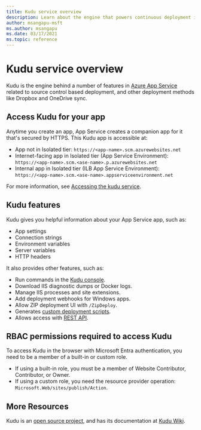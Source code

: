 ```yaml
---
title: Kudu service overview
description: Learn about the engine that powers continuous deployment in App Service and its features.
author: msangapu-msft
ms.author: msangapu
ms.date: 03/17/2021
ms.topic: reference
---
```

# Kudu service overview

Kudu is the engine behind a number of features in [Azure App Service](overview.md) related to source control based deployment, and other deployment methods like Dropbox and OneDrive sync. 

## Access Kudu for your app
Anytime you create an app, App Service creates a companion app for it that's secured by HTTPS. This Kudu app is accessible at:

- App not in Isolated tier: `https://<app-name>.scm.azurewebsites.net`
- Internet-facing app in Isolated tier (App Service Environment): `https://<app-name>.scm.<ase-name>.p.azurewebsites.net`
- Internal app in Isolated tier (ILB App Service Environment): `https://<app-name>.scm.<ase-name>.appserviceenvironment.net`

For more information, see [Accessing the kudu service](https://github.com/projectkudu/kudu/wiki/Accessing-the-kudu-service).

## Kudu features

Kudu gives you helpful information about your App Service app, such as:

- App settings
- Connection strings
- Environment variables
- Server variables
- HTTP headers

It also provides other features, such as:

- Run commands in the [Kudu console](https://github.com/projectkudu/kudu/wiki/Kudu-console).
- Download IIS diagnostic dumps or Docker logs.
- Manage IIS processes and site extensions.
- Add deployment webhooks for Windows apps.
- Allow ZIP deployment UI with `/ZipDeploy`.
- Generates [custom deployment scripts](https://github.com/projectkudu/kudu/wiki/Custom-Deployment-Script).
- Allows access with [REST API](https://github.com/projectkudu/kudu/wiki/REST-API).

## RBAC permissions required to access Kudu
To access Kudu in the browser with Microsoft Entra authentication, you need to be a member of a built-in or custom role.

- If using a built-in role, you must be a member of Website Contributor, Contributor, or Owner.
- If using a custom role, you need the resource provider operation: `Microsoft.Web/sites/publish/Action`.

## More Resources

Kudu is an [open source project](https://github.com/projectkudu/kudu), and has its documentation at [Kudu Wiki](https://github.com/projectkudu/kudu/wiki).
